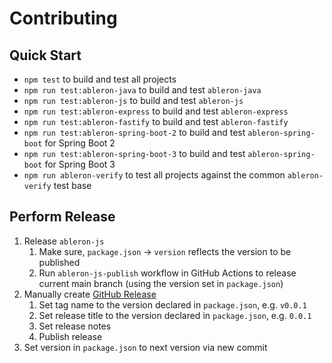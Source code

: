 # Contributing

## Quick Start
* `npm test` to build and test all projects
* `npm run test:ableron-java` to build and test `ableron-java`
* `npm run test:ableron-js` to build and test `ableron-js`
* `npm run test:ableron-express` to build and test `ableron-express`
* `npm run test:ableron-fastify` to build and test `ableron-fastify`
* `npm run test:ableron-spring-boot-2` to build and test `ableron-spring-boot` for Spring Boot 2
* `npm run test:ableron-spring-boot-3` to build and test `ableron-spring-boot` for Spring Boot 3
* `npm run ableron-verify` to test all projects against the common `ableron-verify` test base

## Perform Release
1. Release `ableron-js`
   1. Make sure, `package.json` → `version` reflects the version to be published
   2. Run `ableron-js-publish` workflow in GitHub Actions to release current main branch (using the version set in `package.json`)
2. Manually create [GitHub Release](https://github.com/ableron/ableron/releases/new)
   1. Set tag name to the version declared in `package.json`, e.g. `v0.0.1`
   2. Set release title to the version declared in `package.json`, e.g. `0.0.1`
   3. Set release notes
   4. Publish release
3. Set version in `package.json` to next version via new commit
